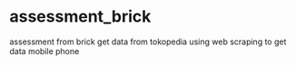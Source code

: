 # assessment_brick

assessment from brick
get data from tokopedia using web scraping to get data mobile phone
